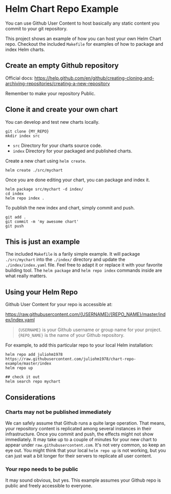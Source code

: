 # Helm Chart Repo Example

You can use Github User Content to host basically any static content you commit to your git repository.

This project shows an example of how you can host your own Helm Chart repo. Checkout the included `Makefile` for examples of how to package and index Helm charts.

## Create an empty Github repository

Official docs: <https://help.github.com/en/github/creating-cloning-and-archiving-repositories/creating-a-new-repository>

Remember to make your repository Public.

## Clone it and create your own chart

You can develop and test new charts locally.

```shell
git clone {MY_REPO}
mkdir index src
```

* `src` Directory for your charts source code.
* `index` Directory for your packaged and published charts.

Create a new chart using `helm create`.

```shell
helm create ./src/mychart
```

Once you are done editing your chart, you can package and index it.

```shell
helm package src/mychart -d index/
cd index
helm repo index .
```

To publish the new index and chart, simply commit and push.

```shell
git add .
git commit -m 'my awesome chart'
git push
```

## This is just an example

The included `Makefile` is a farily simple example. It will package `./src/mychart` into the `./index/` directory and update the `./index/index.yaml` file. Feel free to adapt it or replace it with your favorite building tool. The `helm package` and `helm repo index` commands inside are what really matters.

## Using your Helm Repo

Github User Content for your repo is accessible at:

<https://raw.githubusercontent.com/{USERNAME}/{REPO_NAME}/master/index/index.yaml>

> `{USERNAME}` is your Github username or group name for your project.
> `{REPO_NAME}` is the name of your Github repository.

For example, to add this particular repo to your local Helm installation:

```shell
helm repo add juliohm1978 https://raw.githubusercontent.com/juliohm1978/chart-repo-example/master/index
helm repo up

## check it out
helm search repo mychart
```

## Considerations

### Charts may not be published immediately

We can safely assume that Github runs a quite large operation. That means, your repository content is replicated among several instances in their infrastructure. Once you commit and push, the effects might not show immediately. It may take up to a couple of minutes for your new chart to appear under `raw.githubusercontent.com`. It's not very common, so keep an eye out. You might think that your local `helm repo up` is not working, but you can just wait a bit longer for their servers to replicate all user content.

### Your repo needs to be public

It may sound obvious, but yes. This example assumes your Github repo is public and freely accessible to everyone.
